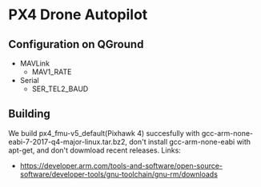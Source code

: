 # PX4 Drone Autopilot

## Configuration on QGround

  * MAVLink
    * MAV1_RATE
  * Serial
    * SER_TEL2_BAUD

## Building
  
We build px4_fmu-v5_default(Pixhawk 4) succesfully with gcc-arm-none-eabi-7-2017-q4-major-linux.tar.bz2, don't install gcc-arm-none-eabi with apt-get, and don't dowmload recent releases.
Links:
* https://developer.arm.com/tools-and-software/open-source-software/developer-tools/gnu-toolchain/gnu-rm/downloads

